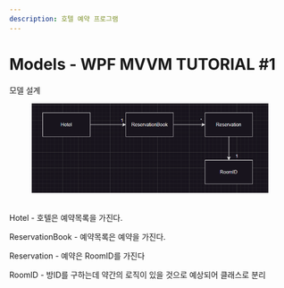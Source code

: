 ```yaml
---
description: 호텔 예약 프로그램
---
```


# Models - WPF MVVM TUTORIAL #1



모델 설계



<figure><img src="../../../.gitbook/assets/image (2).png" alt=""><figcaption></figcaption></figure>

\
Hotel - 호텔은 예약목록을 가진다.

ReservationBook - 예약목록은  예약을 가진다.

Reservation - 예약은 RoomID를 가진다

RoomID - 방ID를 구하는데 약간의 로직이 있을 것으로 예상되어 클래스로 분리









